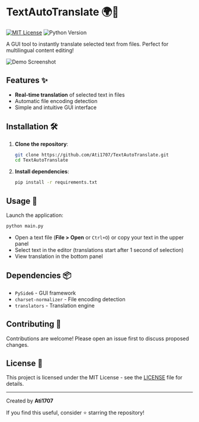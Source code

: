 # TextAutoTranslate 🌍📝

[![MIT License](https://img.shields.io/badge/License-MIT-green.svg)](LICENSE)
![Python Version](https://img.shields.io/badge/Python-3.8%2B-blue)

A GUI tool to instantly translate selected text from files. Perfect for multilingual content editing!

![Demo Screenshot](https://github.com/user-attachments/assets/748d6b8e-27dc-4421-b3c8-8e4848323bed)

## Features ✨
- **Real-time translation** of selected text in files
- Automatic file encoding detection
- Simple and intuitive GUI interface

## Installation 🛠️

1. **Clone the repository**:
   ```bash
   git clone https://github.com/Ati1707/TextAutoTranslate.git
   cd TextAutoTranslate
   ```

2. **Install dependencies**:
   ```bash
   pip install -r requirements.txt
   ```

## Usage 🚀

Launch the application:
   ```bash
   python main.py
   ```

- Open a text file (**File > Open** or `Ctrl+O`) or copy your text in the upper panel
- Select text in the editor (translations start after 1 second of selection)
- View translation in the bottom panel

## Dependencies 📦
- `PySide6` - GUI framework
- `charset-normalizer` - File encoding detection
- `translators` - Translation engine

## Contributing 🤝
Contributions are welcome! Please open an issue first to discuss proposed changes.

## License 📄
This project is licensed under the MIT License - see the [LICENSE](LICENSE) file for details.

---
Created by **Ati1707**

If you find this useful, consider ⭐ starring the repository!
